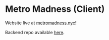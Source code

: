 # Metro Madness (Client)

Website live at [metromadness.nyc](https://metromadness.nyc)!

Backend repo available [here](https://github.com/marcos-acosta/metro-madness-server).
